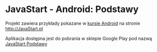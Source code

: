 JavaStart - Android: Podstawy
========================

Projekt zawiera przykłady pokazane w [kursie Android](http://javastart.pl/course/view.php?id=4 "Kurs Android") na stronie http://JavaStart.pl

Aplikacja dostępna jest do pobrania w sklepie Google Play pod nazwą [JavaStart Podstawy](https://play.google.com/store/apps/details?id=pl.javastart.ap "JavaStart Podstawy")
